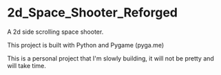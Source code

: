 # 2d_Space_Shooter_Reforged
A 2d side scrolling space shooter. 

This project is built with Python and Pygame (pyga.me)

This is a personal project that I'm slowly building, it will not be pretty and will take time.
